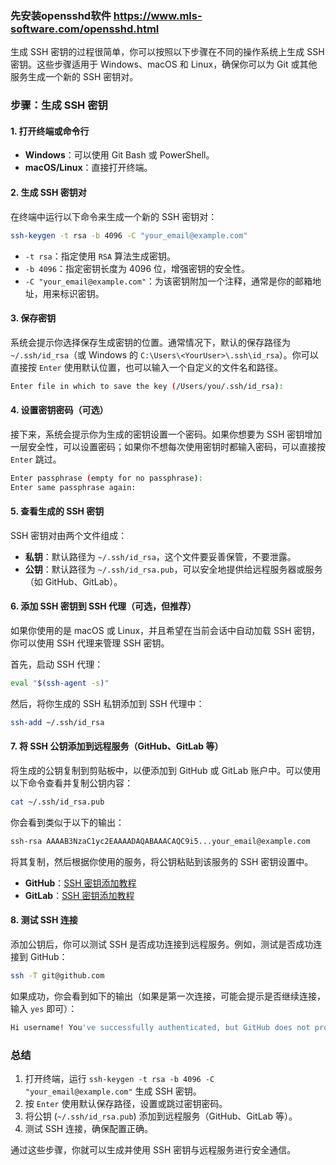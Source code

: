 ### 先安装opensshd软件 <a href="https://www.mls-software.com/opensshd.html" target="_blank">https://www.mls-software.com/opensshd.html</a>

生成 SSH 密钥的过程很简单，你可以按照以下步骤在不同的操作系统上生成 SSH 密钥。这些步骤适用于 Windows、macOS 和 Linux，确保你可以为 Git 或其他服务生成一个新的 SSH 密钥对。

### 步骤：生成 SSH 密钥

#### 1. 打开终端或命令行
- **Windows**：可以使用 Git Bash 或 PowerShell。
- **macOS/Linux**：直接打开终端。

#### 2. 生成 SSH 密钥对
在终端中运行以下命令来生成一个新的 SSH 密钥对：

```bash
ssh-keygen -t rsa -b 4096 -C "your_email@example.com"
```

- `-t rsa`：指定使用 `RSA` 算法生成密钥。
- `-b 4096`：指定密钥长度为 4096 位，增强密钥的安全性。
- `-C "your_email@example.com"`：为该密钥附加一个注释，通常是你的邮箱地址，用来标识密钥。

#### 3. 保存密钥
系统会提示你选择保存生成密钥的位置。通常情况下，默认的保存路径为 `~/.ssh/id_rsa`（或 Windows 的 `C:\Users\<YourUser>\.ssh\id_rsa`）。你可以直接按 `Enter` 使用默认位置，也可以输入一个自定义的文件名和路径。

```bash
Enter file in which to save the key (/Users/you/.ssh/id_rsa):
```

#### 4. 设置密钥密码（可选）
接下来，系统会提示你为生成的密钥设置一个密码。如果你想要为 SSH 密钥增加一层安全性，可以设置密码；如果你不想每次使用密钥时都输入密码，可以直接按 `Enter` 跳过。

```bash
Enter passphrase (empty for no passphrase):
Enter same passphrase again:
```

#### 5. 查看生成的 SSH 密钥
SSH 密钥对由两个文件组成：
- **私钥**：默认路径为 `~/.ssh/id_rsa`，这个文件要妥善保管，不要泄露。
- **公钥**：默认路径为 `~/.ssh/id_rsa.pub`，可以安全地提供给远程服务器或服务（如 GitHub、GitLab）。

#### 6. 添加 SSH 密钥到 SSH 代理（可选，但推荐）
如果你使用的是 macOS 或 Linux，并且希望在当前会话中自动加载 SSH 密钥，你可以使用 SSH 代理来管理 SSH 密钥。

首先，启动 SSH 代理：
```bash
eval "$(ssh-agent -s)"
```

然后，将你生成的 SSH 私钥添加到 SSH 代理中：
```bash
ssh-add ~/.ssh/id_rsa
```

#### 7. 将 SSH 公钥添加到远程服务（GitHub、GitLab 等）
将生成的公钥复制到剪贴板中，以便添加到 GitHub 或 GitLab 账户中。可以使用以下命令查看并复制公钥内容：

```bash
cat ~/.ssh/id_rsa.pub
```

你会看到类似于以下的输出：

```bash
ssh-rsa AAAAB3NzaC1yc2EAAAADAQABAAACAQC9i5...your_email@example.com
```

将其复制，然后根据你使用的服务，将公钥粘贴到该服务的 SSH 密钥设置中。

- **GitHub**：[SSH 密钥添加教程](https://github.com/settings/keys)
- **GitLab**：[SSH 密钥添加教程](https://gitlab.com/profile/keys)

#### 8. 测试 SSH 连接
添加公钥后，你可以测试 SSH 是否成功连接到远程服务。例如，测试是否成功连接到 GitHub：

```bash
ssh -T git@github.com
```

如果成功，你会看到如下的输出（如果是第一次连接，可能会提示是否继续连接，输入 `yes` 即可）：

```bash
Hi username! You've successfully authenticated, but GitHub does not provide shell access.
```

### 总结

1. 打开终端，运行 `ssh-keygen -t rsa -b 4096 -C "your_email@example.com"` 生成 SSH 密钥。
2. 按 `Enter` 使用默认保存路径，设置或跳过密钥密码。
3. 将公钥 (`~/.ssh/id_rsa.pub`) 添加到远程服务（GitHub、GitLab 等）。
4. 测试 SSH 连接，确保配置正确。

通过这些步骤，你就可以生成并使用 SSH 密钥与远程服务进行安全通信。
